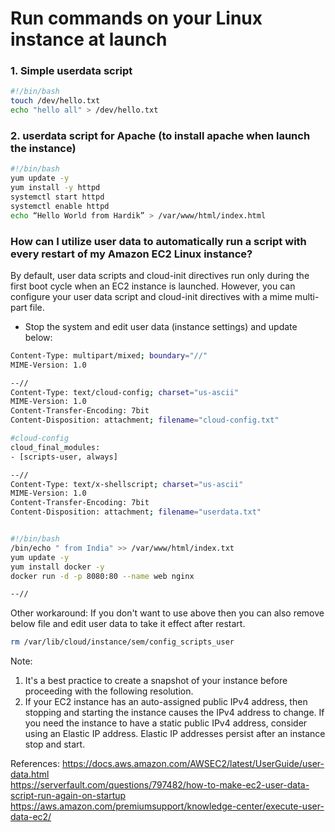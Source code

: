 # Run commands on your Linux instance at launch

### 1. Simple userdata script
```sh
#!/bin/bash
touch /dev/hello.txt
echo "hello all" > /dev/hello.txt
```

### 2. userdata script for Apache (to install apache when launch the instance) 
```sh
#!/bin/bash
yum update -y
yum install -y httpd 
systemctl start httpd
systemctl enable httpd
echo “Hello World from Hardik” > /var/www/html/index.html
```

### How can I utilize user data to automatically run a script with every restart of my Amazon EC2 Linux instance?

By default, user data scripts and cloud-init directives run only during the first boot cycle when an EC2 instance is launched. However, you can configure your user data script and cloud-init directives with a mime multi-part file. 

- Stop the system and edit user data (instance settings) and update below: 

```sh
Content-Type: multipart/mixed; boundary="//"
MIME-Version: 1.0

--//
Content-Type: text/cloud-config; charset="us-ascii"
MIME-Version: 1.0
Content-Transfer-Encoding: 7bit
Content-Disposition: attachment; filename="cloud-config.txt"

#cloud-config
cloud_final_modules:
- [scripts-user, always]

--//
Content-Type: text/x-shellscript; charset="us-ascii"
MIME-Version: 1.0
Content-Transfer-Encoding: 7bit
Content-Disposition: attachment; filename="userdata.txt"


#!/bin/bash
/bin/echo " from India" >> /var/www/html/index.txt
yum update -y
yum install docker -y
docker run -d -p 8080:80 --name web nginx

--//
```


Other workaround: If you don't want to use above then you can also remove below file and edit user data to take it effect after restart. 
```sh
rm /var/lib/cloud/instance/sem/config_scripts_user
```

Note: 
1. It's a best practice to create a snapshot of your instance before proceeding with the following resolution.
2. If your EC2 instance has an auto-assigned public IPv4 address, then stopping and starting the instance causes the IPv4 address to change. If you need the instance to have a static public IPv4 address, consider using an Elastic IP address. Elastic IP addresses persist after an instance stop and start.


References:
https://docs.aws.amazon.com/AWSEC2/latest/UserGuide/user-data.html  
https://serverfault.com/questions/797482/how-to-make-ec2-user-data-script-run-again-on-startup  
https://aws.amazon.com/premiumsupport/knowledge-center/execute-user-data-ec2/

